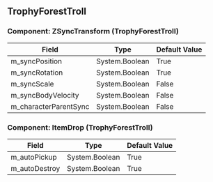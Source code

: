 ## TrophyForestTroll

### Component: ZSyncTransform (TrophyForestTroll)

|Field|Type|Default Value|
|-----|----|-------------|
|m_syncPosition|System.Boolean|True|
|m_syncRotation|System.Boolean|True|
|m_syncScale|System.Boolean|False|
|m_syncBodyVelocity|System.Boolean|False|
|m_characterParentSync|System.Boolean|False|

### Component: ItemDrop (TrophyForestTroll)

|Field|Type|Default Value|
|-----|----|-------------|
|m_autoPickup|System.Boolean|True|
|m_autoDestroy|System.Boolean|True|

